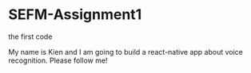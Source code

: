 # SEFM-Assignment1
the first code

My name is Kien and I am going to build a react-native app about voice recognition. Please follow me!

